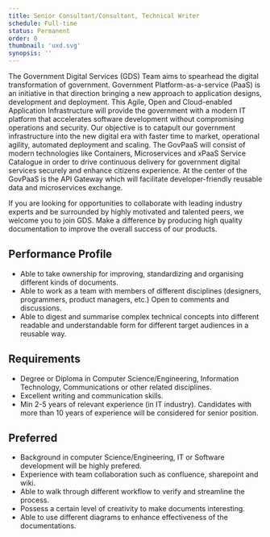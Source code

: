 ```yaml
---
title: Senior Consultant/Consultant, Technical Writer
schedule: Full-time
status: Permanent
order: 0
thumbnail: 'uxd.svg'
synopsis: ''
---
```


The Government Digital Services (GDS) Team aims to spearhead the digital transformation of government. Government Platform-as-a-service (PaaS) is an initiative in that direction bringing a new approach to application designs, development and deployment. This Agile, Open and Cloud-enabled Application Infrastructure will provide the government with a modern IT platform that accelerates software development without compromising operations and security. Our objective is to catapult our government infrastructure into the new digital era with faster time to market, operational agility, automated deployment and scaling. The GovPaaS will consist of modern technologies like Containers, Microservices and xPaaS Service Catalogue in order to drive continuous delivery for government digital services securely and enhance citizens experience. At the center of the GovPaaS is the API Gateway which will facilitate developer-friendly reusable data and microservices exchange.

If you are looking for opportunities to collaborate with leading industry experts and be surrounded by highly motivated and talented peers, we welcome you to join GDS. Make a difference by producing high quality documentation to improve the overall success of our products.

## Performance Profile

* Able to take ownership for improving, standardizing and organising different kinds of documents.
* Able to work as a team with members of different disciplines (designers, programmers, product managers, etc.) Open to comments and discussions.
* Able to digest and summarise complex technical concepts into different readable and understandable form for different target audiences in a reusable way.

## Requirements

* Degree or Diploma in Computer Science/Engineering, Information Technology, Communications or other related disciplines.
* Excellent writing and communication skills.
* Min 2-5 years of relevant experience (in IT industry). Candidates with more than 10 years of experience will be considered for senior position.

## Preferred

* Background in computer Science/Engineering, IT or Software development will be highly prefered.
* Experience with team collaboration such as confluence, sharepoint and wiki.
* Able to walk through different workflow to verify and streamline the process.
* Possess a certain level of creativity to make documents interesting.
* Able to use different diagrams to enhance effectiveness of the documentations.
